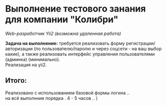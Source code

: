 # Выполнение тестового занания для компании "Колибри"
 *Web-разработчик Yii2 (возможна удаленная работа)*

**Задача на выполнение:** требуется реализовать форму регистрации/авторизации (по пользователю/паролю и через соцсети - на ваш выбор какие), а также реализовать интерфейс управления пользователями (админка) (минимально).  
Реализация на yii2.

## Итого:
Реализовано с использованием  базовой формы логина ..  
на всё выполнние порядка . 4 - 5 часов .. )